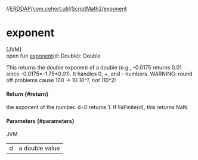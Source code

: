 //[ERDDAP](../../../index.md)/[com.cohort.util](../index.md)/[ScriptMath2](index.md)/[exponent](exponent.md)

# exponent

[JVM]\
open fun [exponent](exponent.md)(d: Double): Double

This returns the double exponent of a double (e.g., -0.0175 returns 0.01 since -0.0175=-1.75*0.01). It handles 0, +, and - numbers. WARNING: round off problems cause 100 -&gt; 10 *10^1, not 1*10^2!

#### Return {#return}

the exponent of the number. d=0 returns 1. If !isFinite(d), this returns NaN.

#### Parameters {#parameters}

JVM

| | |
|---|---|
| d | a double value |
